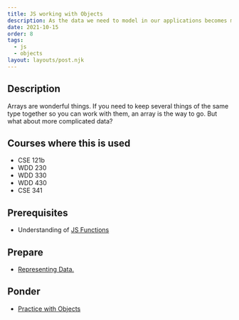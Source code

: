 ```yaml
---
title: JS working with Objects
description: As the data we need to model in our applications becomes more complex simple arrays often fall short. Enter Objects.
date: 2021-10-15
order: 8
tags:
  - js
  - objects
layout: layouts/post.njk
---
```


## Description

Arrays are wonderful things. If you need to keep several things of the same type together so you can work with them, an array is the way to go. But what about more complicated data?

## Courses where this is used

- CSE 121b
- WDD 230
- WDD 330
- WDD 430
- CSE 341

## Prerequisites

- Understanding of [JS Functions](../../js/organizing-functions)

## Prepare

- [Representing Data.](prepare1/)

## Ponder

- [Practice with Objects](ponder1/)
